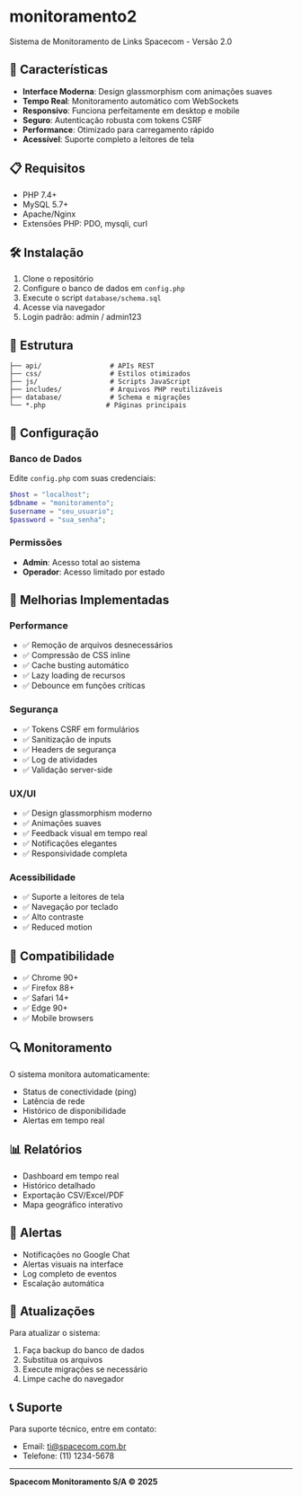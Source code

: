 # monitoramento2

Sistema de Monitoramento de Links Spacecom - Versão 2.0

## 🚀 Características

- **Interface Moderna**: Design glassmorphism com animações suaves
- **Tempo Real**: Monitoramento automático com WebSockets
- **Responsivo**: Funciona perfeitamente em desktop e mobile
- **Seguro**: Autenticação robusta com tokens CSRF
- **Performance**: Otimizado para carregamento rápido
- **Acessível**: Suporte completo a leitores de tela

## 📋 Requisitos

- PHP 7.4+
- MySQL 5.7+
- Apache/Nginx
- Extensões PHP: PDO, mysqli, curl

## 🛠️ Instalação

1. Clone o repositório
2. Configure o banco de dados em `config.php`
3. Execute o script `database/schema.sql`
4. Acesse via navegador
5. Login padrão: admin / admin123

## 📁 Estrutura

```
├── api/                 # APIs REST
├── css/                 # Estilos otimizados
├── js/                  # Scripts JavaScript
├── includes/            # Arquivos PHP reutilizáveis
├── database/            # Schema e migrações
└── *.php               # Páginas principais
```

## 🔧 Configuração

### Banco de Dados
Edite `config.php` com suas credenciais:
```php
$host = "localhost";
$dbname = "monitoramento";
$username = "seu_usuario";
$password = "sua_senha";
```

### Permissões
- **Admin**: Acesso total ao sistema
- **Operador**: Acesso limitado por estado

## 🎨 Melhorias Implementadas

### Performance
- ✅ Remoção de arquivos desnecessários
- ✅ Compressão de CSS inline
- ✅ Cache busting automático
- ✅ Lazy loading de recursos
- ✅ Debounce em funções críticas

### Segurança
- ✅ Tokens CSRF em formulários
- ✅ Sanitização de inputs
- ✅ Headers de segurança
- ✅ Log de atividades
- ✅ Validação server-side

### UX/UI
- ✅ Design glassmorphism moderno
- ✅ Animações suaves
- ✅ Feedback visual em tempo real
- ✅ Notificações elegantes
- ✅ Responsividade completa

### Acessibilidade
- ✅ Suporte a leitores de tela
- ✅ Navegação por teclado
- ✅ Alto contraste
- ✅ Reduced motion

## 📱 Compatibilidade

- ✅ Chrome 90+
- ✅ Firefox 88+
- ✅ Safari 14+
- ✅ Edge 90+
- ✅ Mobile browsers

## 🔍 Monitoramento

O sistema monitora automaticamente:
- Status de conectividade (ping)
- Latência de rede
- Histórico de disponibilidade
- Alertas em tempo real

## 📊 Relatórios

- Dashboard em tempo real
- Histórico detalhado
- Exportação CSV/Excel/PDF
- Mapa geográfico interativo

## 🚨 Alertas

- Notificações no Google Chat
- Alertas visuais na interface
- Log completo de eventos
- Escalação automática

## 🔄 Atualizações

Para atualizar o sistema:
1. Faça backup do banco de dados
2. Substitua os arquivos
3. Execute migrações se necessário
4. Limpe cache do navegador

## 📞 Suporte

Para suporte técnico, entre em contato:
- Email: ti@spacecom.com.br
- Telefone: (11) 1234-5678

---

**Spacecom Monitoramento S/A © 2025**
